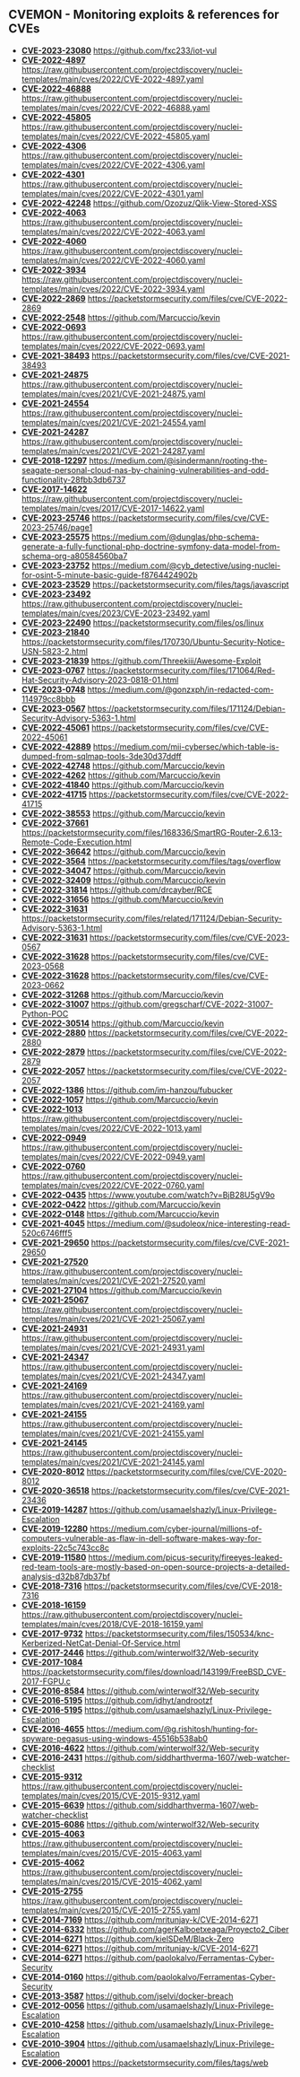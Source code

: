 ## CVEMON - Monitoring exploits & references for CVEs
- **[CVE-2023-23080](https://in.scanfactory.io/cvemon/CVE-2023-23080.html)** https://github.com/fxc233/iot-vul
- **[CVE-2022-4897](https://in.scanfactory.io/cvemon/CVE-2022-4897.html)** https://raw.githubusercontent.com/projectdiscovery/nuclei-templates/main/cves/2022/CVE-2022-4897.yaml
- **[CVE-2022-46888](https://in.scanfactory.io/cvemon/CVE-2022-46888.html)** https://raw.githubusercontent.com/projectdiscovery/nuclei-templates/main/cves/2022/CVE-2022-46888.yaml
- **[CVE-2022-45805](https://in.scanfactory.io/cvemon/CVE-2022-45805.html)** https://raw.githubusercontent.com/projectdiscovery/nuclei-templates/main/cves/2022/CVE-2022-45805.yaml
- **[CVE-2022-4306](https://in.scanfactory.io/cvemon/CVE-2022-4306.html)** https://raw.githubusercontent.com/projectdiscovery/nuclei-templates/main/cves/2022/CVE-2022-4306.yaml
- **[CVE-2022-4301](https://in.scanfactory.io/cvemon/CVE-2022-4301.html)** https://raw.githubusercontent.com/projectdiscovery/nuclei-templates/main/cves/2022/CVE-2022-4301.yaml
- **[CVE-2022-42248](https://in.scanfactory.io/cvemon/CVE-2022-42248.html)** https://github.com/Ozozuz/Qlik-View-Stored-XSS
- **[CVE-2022-4063](https://in.scanfactory.io/cvemon/CVE-2022-4063.html)** https://raw.githubusercontent.com/projectdiscovery/nuclei-templates/main/cves/2022/CVE-2022-4063.yaml
- **[CVE-2022-4060](https://in.scanfactory.io/cvemon/CVE-2022-4060.html)** https://raw.githubusercontent.com/projectdiscovery/nuclei-templates/main/cves/2022/CVE-2022-4060.yaml
- **[CVE-2022-3934](https://in.scanfactory.io/cvemon/CVE-2022-3934.html)** https://raw.githubusercontent.com/projectdiscovery/nuclei-templates/main/cves/2022/CVE-2022-3934.yaml
- **[CVE-2022-2869](https://in.scanfactory.io/cvemon/CVE-2022-2869.html)** https://packetstormsecurity.com/files/cve/CVE-2022-2869
- **[CVE-2022-2548](https://in.scanfactory.io/cvemon/CVE-2022-2548.html)** https://github.com/Marcuccio/kevin
- **[CVE-2022-0693](https://in.scanfactory.io/cvemon/CVE-2022-0693.html)** https://raw.githubusercontent.com/projectdiscovery/nuclei-templates/main/cves/2022/CVE-2022-0693.yaml
- **[CVE-2021-38493](https://in.scanfactory.io/cvemon/CVE-2021-38493.html)** https://packetstormsecurity.com/files/cve/CVE-2021-38493
- **[CVE-2021-24875](https://in.scanfactory.io/cvemon/CVE-2021-24875.html)** https://raw.githubusercontent.com/projectdiscovery/nuclei-templates/main/cves/2021/CVE-2021-24875.yaml
- **[CVE-2021-24554](https://in.scanfactory.io/cvemon/CVE-2021-24554.html)** https://raw.githubusercontent.com/projectdiscovery/nuclei-templates/main/cves/2021/CVE-2021-24554.yaml
- **[CVE-2021-24287](https://in.scanfactory.io/cvemon/CVE-2021-24287.html)** https://raw.githubusercontent.com/projectdiscovery/nuclei-templates/main/cves/2021/CVE-2021-24287.yaml
- **[CVE-2018-12297](https://in.scanfactory.io/cvemon/CVE-2018-12297.html)** https://medium.com/@isindermann/rooting-the-seagate-personal-cloud-nas-by-chaining-vulnerabilities-and-odd-functionality-28fbb3db6737
- **[CVE-2017-14622](https://in.scanfactory.io/cvemon/CVE-2017-14622.html)** https://raw.githubusercontent.com/projectdiscovery/nuclei-templates/main/cves/2017/CVE-2017-14622.yaml
- **[CVE-2023-25746](https://in.scanfactory.io/cvemon/CVE-2023-25746.html)** https://packetstormsecurity.com/files/cve/CVE-2023-25746/page1
- **[CVE-2023-25575](https://in.scanfactory.io/cvemon/CVE-2023-25575.html)** https://medium.com/@dunglas/php-schema-generate-a-fully-functional-php-doctrine-symfony-data-model-from-schema-org-a80584560ba7
- **[CVE-2023-23752](https://in.scanfactory.io/cvemon/CVE-2023-23752.html)** https://medium.com/@cyb_detective/using-nuclei-for-osint-5-minute-basic-guide-f8764424902b
- **[CVE-2023-23529](https://in.scanfactory.io/cvemon/CVE-2023-23529.html)** https://packetstormsecurity.com/files/tags/javascript
- **[CVE-2023-23492](https://in.scanfactory.io/cvemon/CVE-2023-23492.html)** https://raw.githubusercontent.com/projectdiscovery/nuclei-templates/main/cves/2023/CVE-2023-23492.yaml
- **[CVE-2023-22490](https://in.scanfactory.io/cvemon/CVE-2023-22490.html)** https://packetstormsecurity.com/files/os/linux
- **[CVE-2023-21840](https://in.scanfactory.io/cvemon/CVE-2023-21840.html)** https://packetstormsecurity.com/files/170730/Ubuntu-Security-Notice-USN-5823-2.html
- **[CVE-2023-21839](https://in.scanfactory.io/cvemon/CVE-2023-21839.html)** https://github.com/Threekiii/Awesome-Exploit
- **[CVE-2023-0767](https://in.scanfactory.io/cvemon/CVE-2023-0767.html)** https://packetstormsecurity.com/files/171064/Red-Hat-Security-Advisory-2023-0818-01.html
- **[CVE-2023-0748](https://in.scanfactory.io/cvemon/CVE-2023-0748.html)** https://medium.com/@gonzxph/in-redacted-com-114979cc8bbb
- **[CVE-2023-0567](https://in.scanfactory.io/cvemon/CVE-2023-0567.html)** https://packetstormsecurity.com/files/171124/Debian-Security-Advisory-5363-1.html
- **[CVE-2022-45061](https://in.scanfactory.io/cvemon/CVE-2022-45061.html)** https://packetstormsecurity.com/files/cve/CVE-2022-45061
- **[CVE-2022-42889](https://in.scanfactory.io/cvemon/CVE-2022-42889.html)** https://medium.com/mii-cybersec/which-table-is-dumped-from-sqlmap-tools-3de30d37ddff
- **[CVE-2022-42748](https://in.scanfactory.io/cvemon/CVE-2022-42748.html)** https://github.com/Marcuccio/kevin
- **[CVE-2022-4262](https://in.scanfactory.io/cvemon/CVE-2022-4262.html)** https://github.com/Marcuccio/kevin
- **[CVE-2022-41840](https://in.scanfactory.io/cvemon/CVE-2022-41840.html)** https://github.com/Marcuccio/kevin
- **[CVE-2022-41715](https://in.scanfactory.io/cvemon/CVE-2022-41715.html)** https://packetstormsecurity.com/files/cve/CVE-2022-41715
- **[CVE-2022-38553](https://in.scanfactory.io/cvemon/CVE-2022-38553.html)** https://github.com/Marcuccio/kevin
- **[CVE-2022-37661](https://in.scanfactory.io/cvemon/CVE-2022-37661.html)** https://packetstormsecurity.com/files/168336/SmartRG-Router-2.6.13-Remote-Code-Execution.html
- **[CVE-2022-36642](https://in.scanfactory.io/cvemon/CVE-2022-36642.html)** https://github.com/Marcuccio/kevin
- **[CVE-2022-3564](https://in.scanfactory.io/cvemon/CVE-2022-3564.html)** https://packetstormsecurity.com/files/tags/overflow
- **[CVE-2022-34047](https://in.scanfactory.io/cvemon/CVE-2022-34047.html)** https://github.com/Marcuccio/kevin
- **[CVE-2022-32409](https://in.scanfactory.io/cvemon/CVE-2022-32409.html)** https://github.com/Marcuccio/kevin
- **[CVE-2022-31814](https://in.scanfactory.io/cvemon/CVE-2022-31814.html)** https://github.com/drcayber/RCE
- **[CVE-2022-31656](https://in.scanfactory.io/cvemon/CVE-2022-31656.html)** https://github.com/Marcuccio/kevin
- **[CVE-2022-31631](https://in.scanfactory.io/cvemon/CVE-2022-31631.html)** https://packetstormsecurity.com/files/related/171124/Debian-Security-Advisory-5363-1.html
- **[CVE-2022-31631](https://in.scanfactory.io/cvemon/CVE-2022-31631.html)** https://packetstormsecurity.com/files/cve/CVE-2023-0567
- **[CVE-2022-31628](https://in.scanfactory.io/cvemon/CVE-2022-31628.html)** https://packetstormsecurity.com/files/cve/CVE-2023-0568
- **[CVE-2022-31628](https://in.scanfactory.io/cvemon/CVE-2022-31628.html)** https://packetstormsecurity.com/files/cve/CVE-2023-0662
- **[CVE-2022-31268](https://in.scanfactory.io/cvemon/CVE-2022-31268.html)** https://github.com/Marcuccio/kevin
- **[CVE-2022-31007](https://in.scanfactory.io/cvemon/CVE-2022-31007.html)** https://github.com/gregscharf/CVE-2022-31007-Python-POC
- **[CVE-2022-30514](https://in.scanfactory.io/cvemon/CVE-2022-30514.html)** https://github.com/Marcuccio/kevin
- **[CVE-2022-2880](https://in.scanfactory.io/cvemon/CVE-2022-2880.html)** https://packetstormsecurity.com/files/cve/CVE-2022-2880
- **[CVE-2022-2879](https://in.scanfactory.io/cvemon/CVE-2022-2879.html)** https://packetstormsecurity.com/files/cve/CVE-2022-2879
- **[CVE-2022-2057](https://in.scanfactory.io/cvemon/CVE-2022-2057.html)** https://packetstormsecurity.com/files/cve/CVE-2022-2057
- **[CVE-2022-1386](https://in.scanfactory.io/cvemon/CVE-2022-1386.html)** https://github.com/im-hanzou/fubucker
- **[CVE-2022-1057](https://in.scanfactory.io/cvemon/CVE-2022-1057.html)** https://github.com/Marcuccio/kevin
- **[CVE-2022-1013](https://in.scanfactory.io/cvemon/CVE-2022-1013.html)** https://raw.githubusercontent.com/projectdiscovery/nuclei-templates/main/cves/2022/CVE-2022-1013.yaml
- **[CVE-2022-0949](https://in.scanfactory.io/cvemon/CVE-2022-0949.html)** https://raw.githubusercontent.com/projectdiscovery/nuclei-templates/main/cves/2022/CVE-2022-0949.yaml
- **[CVE-2022-0760](https://in.scanfactory.io/cvemon/CVE-2022-0760.html)** https://raw.githubusercontent.com/projectdiscovery/nuclei-templates/main/cves/2022/CVE-2022-0760.yaml
- **[CVE-2022-0435](https://in.scanfactory.io/cvemon/CVE-2022-0435.html)** https://www.youtube.com/watch?v=BjB28U5gV9o
- **[CVE-2022-0422](https://in.scanfactory.io/cvemon/CVE-2022-0422.html)** https://github.com/Marcuccio/kevin
- **[CVE-2022-0148](https://in.scanfactory.io/cvemon/CVE-2022-0148.html)** https://github.com/Marcuccio/kevin
- **[CVE-2021-4045](https://in.scanfactory.io/cvemon/CVE-2021-4045.html)** https://medium.com/@sudoleox/nice-interesting-read-520c6746fff5
- **[CVE-2021-29650](https://in.scanfactory.io/cvemon/CVE-2021-29650.html)** https://packetstormsecurity.com/files/cve/CVE-2021-29650
- **[CVE-2021-27520](https://in.scanfactory.io/cvemon/CVE-2021-27520.html)** https://raw.githubusercontent.com/projectdiscovery/nuclei-templates/main/cves/2021/CVE-2021-27520.yaml
- **[CVE-2021-27104](https://in.scanfactory.io/cvemon/CVE-2021-27104.html)** https://github.com/Marcuccio/kevin
- **[CVE-2021-25067](https://in.scanfactory.io/cvemon/CVE-2021-25067.html)** https://raw.githubusercontent.com/projectdiscovery/nuclei-templates/main/cves/2021/CVE-2021-25067.yaml
- **[CVE-2021-24931](https://in.scanfactory.io/cvemon/CVE-2021-24931.html)** https://raw.githubusercontent.com/projectdiscovery/nuclei-templates/main/cves/2021/CVE-2021-24931.yaml
- **[CVE-2021-24347](https://in.scanfactory.io/cvemon/CVE-2021-24347.html)** https://raw.githubusercontent.com/projectdiscovery/nuclei-templates/main/cves/2021/CVE-2021-24347.yaml
- **[CVE-2021-24169](https://in.scanfactory.io/cvemon/CVE-2021-24169.html)** https://raw.githubusercontent.com/projectdiscovery/nuclei-templates/main/cves/2021/CVE-2021-24169.yaml
- **[CVE-2021-24155](https://in.scanfactory.io/cvemon/CVE-2021-24155.html)** https://raw.githubusercontent.com/projectdiscovery/nuclei-templates/main/cves/2021/CVE-2021-24155.yaml
- **[CVE-2021-24145](https://in.scanfactory.io/cvemon/CVE-2021-24145.html)** https://raw.githubusercontent.com/projectdiscovery/nuclei-templates/main/cves/2021/CVE-2021-24145.yaml
- **[CVE-2020-8012](https://in.scanfactory.io/cvemon/CVE-2020-8012.html)** https://packetstormsecurity.com/files/cve/CVE-2020-8012
- **[CVE-2020-36518](https://in.scanfactory.io/cvemon/CVE-2020-36518.html)** https://packetstormsecurity.com/files/cve/CVE-2021-23436
- **[CVE-2019-14287](https://in.scanfactory.io/cvemon/CVE-2019-14287.html)** https://github.com/usamaelshazly/Linux-Privilege-Escalation
- **[CVE-2019-12280](https://in.scanfactory.io/cvemon/CVE-2019-12280.html)** https://medium.com/cyber-journal/millions-of-computers-vulnerable-as-flaw-in-dell-software-makes-way-for-exploits-22c5c743cc8c
- **[CVE-2019-11580](https://in.scanfactory.io/cvemon/CVE-2019-11580.html)** https://medium.com/picus-security/fireeyes-leaked-red-team-tools-are-mostly-based-on-open-source-projects-a-detailed-analysis-d32b87db37bf
- **[CVE-2018-7316](https://in.scanfactory.io/cvemon/CVE-2018-7316.html)** https://packetstormsecurity.com/files/cve/CVE-2018-7316
- **[CVE-2018-16159](https://in.scanfactory.io/cvemon/CVE-2018-16159.html)** https://raw.githubusercontent.com/projectdiscovery/nuclei-templates/main/cves/2018/CVE-2018-16159.yaml
- **[CVE-2017-9732](https://in.scanfactory.io/cvemon/CVE-2017-9732.html)** https://packetstormsecurity.com/files/150534/knc-Kerberized-NetCat-Denial-Of-Service.html
- **[CVE-2017-2446](https://in.scanfactory.io/cvemon/CVE-2017-2446.html)** https://github.com/winterwolf32/Web-security
- **[CVE-2017-1084](https://in.scanfactory.io/cvemon/CVE-2017-1084.html)** https://packetstormsecurity.com/files/download/143199/FreeBSD_CVE-2017-FGPU.c
- **[CVE-2016-8584](https://in.scanfactory.io/cvemon/CVE-2016-8584.html)** https://github.com/winterwolf32/Web-security
- **[CVE-2016-5195](https://in.scanfactory.io/cvemon/CVE-2016-5195.html)** https://github.com/idhyt/androotzf
- **[CVE-2016-5195](https://in.scanfactory.io/cvemon/CVE-2016-5195.html)** https://github.com/usamaelshazly/Linux-Privilege-Escalation
- **[CVE-2016-4655](https://in.scanfactory.io/cvemon/CVE-2016-4655.html)** https://medium.com/@g.rishitosh/hunting-for-spyware-pegasus-using-windows-45516b538ab0
- **[CVE-2016-4622](https://in.scanfactory.io/cvemon/CVE-2016-4622.html)** https://github.com/winterwolf32/Web-security
- **[CVE-2016-2431](https://in.scanfactory.io/cvemon/CVE-2016-2431.html)** https://github.com/siddharthverma-1607/web-watcher-checklist
- **[CVE-2015-9312](https://in.scanfactory.io/cvemon/CVE-2015-9312.html)** https://raw.githubusercontent.com/projectdiscovery/nuclei-templates/main/cves/2015/CVE-2015-9312.yaml
- **[CVE-2015-6639](https://in.scanfactory.io/cvemon/CVE-2015-6639.html)** https://github.com/siddharthverma-1607/web-watcher-checklist
- **[CVE-2015-6086](https://in.scanfactory.io/cvemon/CVE-2015-6086.html)** https://github.com/winterwolf32/Web-security
- **[CVE-2015-4063](https://in.scanfactory.io/cvemon/CVE-2015-4063.html)** https://raw.githubusercontent.com/projectdiscovery/nuclei-templates/main/cves/2015/CVE-2015-4063.yaml
- **[CVE-2015-4062](https://in.scanfactory.io/cvemon/CVE-2015-4062.html)** https://raw.githubusercontent.com/projectdiscovery/nuclei-templates/main/cves/2015/CVE-2015-4062.yaml
- **[CVE-2015-2755](https://in.scanfactory.io/cvemon/CVE-2015-2755.html)** https://raw.githubusercontent.com/projectdiscovery/nuclei-templates/main/cves/2015/CVE-2015-2755.yaml
- **[CVE-2014-7169](https://in.scanfactory.io/cvemon/CVE-2014-7169.html)** https://github.com/mritunjay-k/CVE-2014-6271
- **[CVE-2014-6332](https://in.scanfactory.io/cvemon/CVE-2014-6332.html)** https://github.com/agerKalboetxeaga/Proyecto2_Ciber
- **[CVE-2014-6271](https://in.scanfactory.io/cvemon/CVE-2014-6271.html)** https://github.com/kielSDeM/Black-Zero
- **[CVE-2014-6271](https://in.scanfactory.io/cvemon/CVE-2014-6271.html)** https://github.com/mritunjay-k/CVE-2014-6271
- **[CVE-2014-6271](https://in.scanfactory.io/cvemon/CVE-2014-6271.html)** https://github.com/paolokalvo/Ferramentas-Cyber-Security
- **[CVE-2014-0160](https://in.scanfactory.io/cvemon/CVE-2014-0160.html)** https://github.com/paolokalvo/Ferramentas-Cyber-Security
- **[CVE-2013-3587](https://in.scanfactory.io/cvemon/CVE-2013-3587.html)** https://github.com/jselvi/docker-breach
- **[CVE-2012-0056](https://in.scanfactory.io/cvemon/CVE-2012-0056.html)** https://github.com/usamaelshazly/Linux-Privilege-Escalation
- **[CVE-2010-4258](https://in.scanfactory.io/cvemon/CVE-2010-4258.html)** https://github.com/usamaelshazly/Linux-Privilege-Escalation
- **[CVE-2010-3904](https://in.scanfactory.io/cvemon/CVE-2010-3904.html)** https://github.com/usamaelshazly/Linux-Privilege-Escalation
- **[CVE-2006-20001](https://in.scanfactory.io/cvemon/CVE-2006-20001.html)** https://packetstormsecurity.com/files/tags/web

